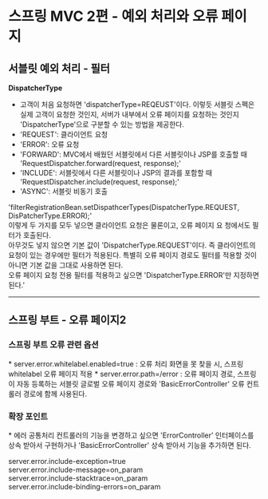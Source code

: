 <h1>스프링 MVC 2편 - 예외 처리와 오류 페이지</h1>

<h2>서블릿 예외 처리 - 필터</h2>

<strong>DispatcherType</strong>
* 고객이 처음 요청하면 'dispatcherType=REQEUST'이다. 이렇듯 서블릿 스펙은 실제 고객이 요청한 것인지, 서버가 내부에서 오류 페이지를 요청하는 것인지 'DispatcherType'으로 구분할 수 있는 방법을 제공한다.
* 'REQUEST': 클라이언트 요청
* 'ERROR': 오류 요청
* 'FORWARD': MVC에서 배웠던 서블릿에서 다른 서블릿이나 JSP를 호출할 때 'RequestDispatcher.forward(request, response);'
* 'INCLUDE': 서블릿에서 다른 서블릿이나 JSP의 결과를 포함할 때 'RequestDispatcher.include(request, response);'
* 'ASYNC': 서블릿 비동기 호출 

<p>
    'filterRegistrationBean.setDispathcerTypes(DispatcherType.REQUEST, DisPatcherType.ERROR);' <br>
    이렇게 두 가지를 모두 넣으면 클라이언트 요청은 물론이고, 오류 페이지 요 청에서도 필터가 호출된다. <br> 
    아무것도 넣지 않으면 기본 값이 'DispatcherType.REQUEST'이다. 즉 클라이언트의 요청이 있는 경우에만 필터가 적용된다. 특별히 오류 페이지 경로도 필터를 적용할 것이 아니면 기본 값을 그대로 사용하면 된다.
    <br>
    오류 페이지 요청 전용 필터를 적용하고 싶으면 'DispatcherType.ERROR'만 지정하면 된다.'
</p>
<hr>

<h2>스프링 부트 - 오류 페이지2</h2>
<h3>스프링 부트 오류 관련 옵션</h3>
* server.error.whitelabel.enabled=true : 오류 처리 화면을 못 찾을 시, 스프링 whitelabel 오류 페이지 적용
* server.error.path=/error : 오류 페이지 경로, 스프링이 자동 등록하는 서블릿 글로벌 오류 페이지 경로와 'BasicErrorController' 오류 컨트롤러 경로에 함께 사용된다.

<h3>확장 포인트</h3>
* 에러 공통처리 컨트롤러의 기능을 변경하고 싶으면 'ErrorController' 인터페이스를 상속 받아서 구현하거나 'BasicErrorController' 상속 받아서 기능을 추가하면 된다. 

<p>
server.error.include-exception=true <br>
server.error.include-message=on_param <br>
server.error.include-stacktrace=on_param <br>
server.error.include-binding-errors=on_param <br>
</p>
